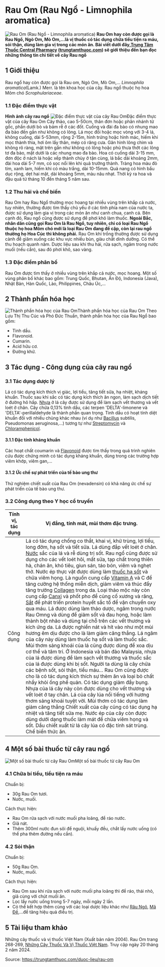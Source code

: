 # Rau Om (Rau Ngổ - Limnophila aromatica)

![Rau Om \(Rau Ngổ - Limnophila aromatica\) ](https://trungtamthuoc.com/images/others/rau-om-2683.jpg)
**Rau Om hay còn được gọi là Rau Ngổ, Ngò Om, Mò Om,...là vị thuốc có tác dụng chữa tiểu tiện ra máu, sỏi thận, dùng làm gia vị trong các món ăn. Bài viết dưới đây,[Trung Tâm Thuốc Central Pharmacy](https://trungtamthuoc.com/ "Trung Tâm Thuốc Central Pharmacy") ([trungtamthuoc.com](https://trungtamthuoc.com/ "trungtamthuoc.com")) sẽ giới thiệu đến bạn đọc những thông tin chi tiết về cây Rau ngổ**
##  1 Giới thiệu
Rau ngổ hay còn được gọi là Rau om, Ngò Om, Mò Om,...
_Limnophila aromatica_(Lamk.) Merr. là tên khoa học của cây.
Rau ngổ thuộc họ hoa Mõm chó _Scrophulariaceae_.
### 1.1 Đặc điểm thực vật
**Hình ảnh cây rau ngổ**
![Đặc điểm thực vật của cây Rau Om](https://trungtamthuoc.com/images/item/rau-om-0.jpg)Đặc điểm thực vật của cây Rau Om
Cây thảo, cao 5-50cm, thân đơn hoặc phân nhánh từ gốc, phần dưới bò và bám rễ ở các đốt.
Cuống và đài đa bào có nhung mao đa bào đến gần như không có lông.
Lá mọc đối hoặc mọc vòng với 3-4 lá, không cuống, dài 5-53mm, rộng 2-15m, hình trứng hoặc hình mác, hiếm khi mọc thành thìa, hơi ôm lấy thân, mép có răng cưa.
Gân hình lông chim và không rõ ràng, mặt trên gần như không có lông hoặc phủ thưa thớt các lông tơ đa bào, mặt dưới là các nhung mao đa bào.
Hoa có cuống dài 3-15 mm, đơn độc ở nách lá hoặc xếp thành chùy ở tận cùng, lá bắc dài khoảng 2mm, đài hoa dài 5-7 mm, có sọc nổi lên khi quả trưởng thành.
Tràng hoa màu đỏ tím, xanh lam, hiếm khi có màu trắng, dài 10-15mm.
Quả nang có hình bầu dục rộng, dẹt hai mặt, dài khoảng 5mm, màu nâu nhạt. 
Thời kỳ ra hoa và đậu quả từ tháng 10 đến tháng 5 năm sau.
### 1.2 Thu hái và chế biến
Rau Om hay Rau Ngổ thường mọc hoang tại nhiều vùng trên khắp cả nước, tuy nhiên, thường được tìm thấy chủ yếu ở các tỉnh phía nam của nước ta, được sử dụng làm gia vị trong các món ăn như canh chua, canh cá.
Bên cạnh đó, Rau ngổ cũng được sử dụng để phơi khô làm thuốc.
**Ngoài Bắc, nhân dân cũng gọi Rau Om là Rau Ngổ, tuy nhiên, chỉ có loại Rau Ngổ thuộc họ hoa Mõm chó mới là loại Rau Om đang đề cập, còn lại rau ngổ thường họ Hoa Cúc thì không phải.**
Rau Om khi trồng thường được sử dụng cành để giâm xuống các khu vực nhiều bùn, giàu chất dinh dưỡng.
Có thể thu hoạch quanh năm.
Dược liệu sau khi thu hái, rửa sạch, ngâm trong nước muối (nếu cần), sau đó phơi khô, sao vàng.
### 1.3 Đặc điểm phân bố
Rau Om được tìm thấy ở nhiều vùng trên khắp cả nước, mọc hoang.
Một số vùng phân bố khác bao gồm: Trung Quốc, Bhutan, Ấn Độ, Indonesia (Java), Nhật Bản, Hàn Quốc, Lào, Philippines, Châu Úc,...
##  2 Thành phần hóa học
![Thành phần hóa học của Rau Om](https://trungtamthuoc.com/images/item/rau-om-1.jpg)Thành phần hóa học của Rau Om
Theo Lưu Thị Thu Cúc và Phó Đức Thuần, thành phần hóa học của Rau Ngổ bao gồm:
  * Tinh dầu.
  * Flavonoid.
  * Cumarin.
  * Acid hữu cơ.
  * Đường khử.


##  3 Tác dụng - Công dụng của cây rau ngổ
### 3.1 Tác dụng dược lý
Lá có tác dụng kích thích vị giác, lợi tiểu, tăng tiết sữa, hạ nhiệt, kháng khuẩn.
Thuốc sau khi sắc có tác dụng kích thích ăn ngon, làm sạch dịch tiết ở đường hô hấp.
[Nhựa](https://trungtamthuoc.com/hoat-chat/nhua "Nhựa") ở lá cây được sử dụng để làm sạch vết thương và vết loét ở chân.
Cây chứa 0,13% tinh dầu, các terpen 'DELTA'-limonene và 'DELTA'-perillaldehyde là thành phần quan trọng. Tinh dầu có hoạt tính diệt khuẩn đối với nhiều chủng khác nhau (ví dụ như [Bacillus](https://trungtamthuoc.com/hoat-chat/bacillus "Bacillus") subtilis, Pseudomonas aeruginosa,...) tương tự như [Streptomycin](https://trungtamthuoc.com/hoat-chat/streptomycin "Streptomycin") và [Chloramphenicol](https://trungtamthuoc.com/hoat-chat/chloramphenicol "Chloramphenicol").
#### 3.1.1 Đặc tính kháng khuẩn
Các hoạt chất coumarin và [Flavonoid](https://trungtamthuoc.com/hoat-chat/flavonoid "Flavonoid") được tìm thấy trong quá trình nghiên cứu được chứng minh có tác dụng kháng khuẩn, dùng trong các trường hợp viêm khớp, viêm gan,...
#### 3.1.2 Ức chế sự phát triển của tế bào ung thư
Thử nghiệm chiết xuất của Rau Om (nevadensin) có khả năng ức chế sự phát triển của tế bào ung thư.
### 3.2 Công dụng theo Y học cổ truyền
Tính vị, tác dụng | Vị đắng, tính mát, mùi thơm đặc trưng.  
---|---  
Công dụng |  Lá có tác dụng chống co thắt, khai vị, khử trùng, lợi tiểu, long đờm, hạ sốt và tiết sữa. Lá dùng đắp vết loét ở chân. [Nước](https://trungtamthuoc.com/hoat-chat/nuoc "Nước") sắc của lá và rễ dùng trị sốt. Rau ngổ cũng được sử dụng cho các vết loét hôi, mất sữa, tạp chất trong thiên hà, chán ăn, khó tiêu, giun sán, táo bón, viêm và nghẹt thở. Nước ép thực vật được dùng làm [thuốc hạ sốt](https://trungtamthuoc.com/bai-viet/top-15-thuoc-ha-sot-thong-dung-duoc-bac-si-khuyen-dung "thuốc hạ sốt") và chữa viêm họng. Là nguồn cung cấp [Vitamin A](https://trungtamthuoc.com/hoat-chat/vitamin-a "Vitamin A") và C để tăng cường hệ thống miễn dịch, giảm viêm và thúc đẩy tăng trưởng [Collagen](https://trungtamthuoc.com/hoat-chat/collagen "Collagen") trong da. Loại thảo mộc này còn cung cấp [Canxi](https://trungtamthuoc.com/hoat-chat/canxi "Canxi") và phốt pho để củng cố xương và răng, [Sắt](https://trungtamthuoc.com/hoat-chat/sat "Sắt") để phát triển protein huyết sắc tố để vận chuyển oxy qua máu. Lá được dùng làm thảo dược, ngâm trong nước Rau Omng và dùng để giảm sốt và đau họng, hoặc làm thành bột nhão và dùng tại chỗ trên các vết thương và kích ứng da. Lá được nghiền nát và hít vào như một mùi hương êm dịu được cho là làm giảm căng thẳng. Lá ngâm của cây này dùng làm thuốc hạ sốt và làm thuốc sắc. Mùi thơm sảng khoái của lá cũng được dùng để xoa dịu cơ thể và tâm trí. Ở Indonesia và bán đảo Malaysia, nhựa của lá được dùng để làm sạch vết thương và thuốc sắc của lá được dùng khi bị sốt. Người ta dùng lá cây chữa các bệnh sốt, sỏi thận, tiểu máu… Rau Om cũng được cho là có tác dụng kích thích sự thèm ăn và loại bỏ chất nhầy khỏi ống phế quản. Có tác dụng giảm đầy bụng. Nhựa của lá cây này còn được dùng cho vết thương và vết loét ở tay chân. Lá của cây lúa nổi tiếng với hương thơm sảng khoái tuyệt vời. Mùi thơm có tác dụng làm giảm căng thẳng Chiết xuất của cây cũng có tác dụng hạ nhiệt và tăng tiết sữa mẹ. Nước ép của cây còn được dùng dưới dạng thuốc làm mát để chữa viêm họng và sốt. Dầu chiết xuất từ ​​​​lá cây lúa có đặc tính sát trùng. Chế biến thức ăn.  
##  4 Một số bài thuốc từ cây rau ngổ
![Một số bài thuốc từ cây Rau Om](https://trungtamthuoc.com/images/item/rau-om-2.jpg)Một số bài thuốc từ cây Rau Om
### 4.1 Chữa bí tiểu, tiểu tiện ra máu
Chuẩn bị:
  * 30g Rau Om tươi.
  * Nước, muối.


Cách thực hiện:
  * Rau Om rửa sạch với nước muối pha loãng, để ráo nước.
  * Giã nát.
  * Thêm 300ml nước đun sôi để nguội, khuấy đều, chắt lấy nước uống (có thể pha thêm đường nếu cần).


### 4.2 Sỏi thận
Chuẩn bị:
  * 50g Rau Om.
  * Nước, muối.


Cách thực hiện:
  * Rau Om sau khi rửa sạch với nước muối pha loãng thì để ráo, thái nhỏ, giã cùng với chút muối ăn.
  * Lọc lấy nước uống trong 5-7 ngày, mỗi ngày 2 lần.
  * Có thể kết hợp thêm cùng với các loại dược liệu khác như [Râu Ngô](https://trungtamthuoc.com/hoat-chat/rau-ngo "Râu Ngô"), [Mã Đề](https://trungtamthuoc.com/hoat-chat/ma-de "Mã Đề"),...để tăng hiệu quả điều trị.


##  5 Tài liệu tham khảo
Những cây thuốc và vị thuốc Việt Nam (Xuất bản năm 2004). Rau Om trang 268-269, [Những Cây Thuốc Và Vị Thuốc Việt Nam](https://trungtamthuoc.com/duoc-lieu "Những Cây Thuốc Và Vị Thuốc Việt Nam"). Truy cập ngày 20 tháng 2 năm 2024.


Source: https://trungtamthuoc.com/duoc-lieu/rau-om